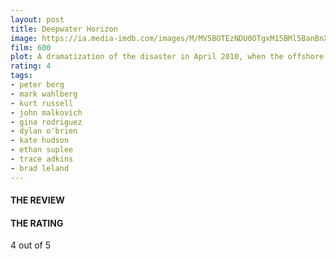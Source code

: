 ```yaml
---
layout: post
title: Deepwater Horizon
image: https://ia.media-imdb.com/images/M/MV5BOTEzNDU0OTgxM15BMl5BanBnXkFtZTgwNjA0ODM2OTE@._V1_UX182_CR0,0,182,268_AL_.jpg
film: 600
plot: A dramatization of the disaster in April 2010, when the offshore drilling rig called the Deepwater Horizon exploded, resulting in the worst oil spill in American history.
rating: 4
tags:
- peter berg
- mark wahlberg
- kurt russell
- john malkovich
- gina rodriguez
- dylan o'brien
- kate hudson
- ethan suplee
- trace adkins
- brad leland
---
```


#### THE REVIEW


#### THE RATING
4 out of 5